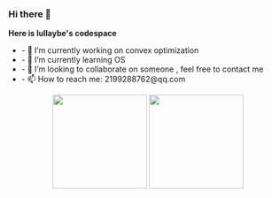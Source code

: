 ### Hi there 👋

**Here is lullaybe's codespace**
<ul>
<li>- 🔭 I’m currently working on convex optimization </li>
<li>- 🌱 I’m currently learning OS </li>
<li>- 👯 I’m looking to collaborate on someone , feel free to contact me</li>
<li>- 📫 How to reach me: 2199288762@qq.com</li>

</ul>


<div align="center">
<span>  </span>
<img height="170px" src="https://github-readme-stats.vercel.app/api?username=lullabye" /><span>  </span><img height="170px" src="https://github-readme-stats.vercel.app/api/top-langs/?username=lullaybe&layout=compact&langs_count=8" />
<span>  </span>
</div>

<!--
**lullabyeoytl/lullabyeoytl** is a ✨ _special_ ✨ repository because its `README.md` (this file) appears on your GitHub profile.

Here are some ideas to get you started:

- 🔭 I’m currently working on ...
- 🌱 I’m currently learning ...
- 👯 I’m looking to collaborate on ...
- 🤔 I’m looking for help with ...
- 💬 Ask me about ...
- 📫 How to reach me: ...
- 😄 Pronouns: ...
- ⚡ Fun fact: ...
-->
